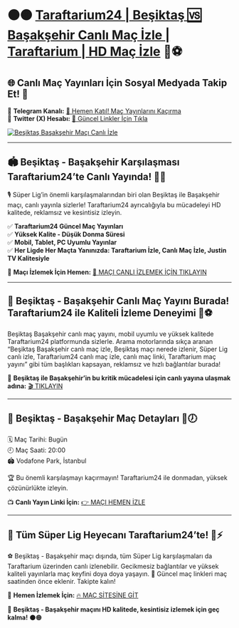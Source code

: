 # ⚫🟠 **[Taraftarium24 | Beşiktaş 🆚 Başakşehir Canlı Maç İzle | Taraftarium | HD Maç İzle](http://www.taraftar.site)** 🧤⚽

## 🌐 **Canlı Maç Yayınları İçin Sosyal Medyada Takip Et!** 📣
📱 **Telegram Kanalı:** [📲 Hemen Katıl! Maç Yayınlarını Kaçırma](https://t.me/+QasNt6PQaqczZDVi)  
🐤 **Twitter (X) Hesabı:** [🎯 Güncel Linkler İçin Tıkla](https://x.com/T24RESMI)  

[![Beşiktaş Başakşehir Maçı Canlı İzle](https://i.postimg.cc/fyb6dsW-R/750x200-taraftarium.jpg)](http://www.taraftar.site)

---

## 🏟️ **Beşiktaş - Başakşehir Karşılaşması Taraftarium24’te Canlı Yayında!** 🎯📡

🎙️ Süper Lig’in önemli karşılaşmalarından biri olan Beşiktaş ile Başakşehir maçı, canlı yayınla sizlerle! Taraftarium24 ayrıcalığıyla bu mücadeleyi HD kalitede, reklamsız ve kesintisiz izleyin.

✅ **Taraftarium24 Güncel Maç Yayınları**  
✅ **Yüksek Kalite - Düşük Donma Süresi**  
✅ **Mobil, Tablet, PC Uyumlu Yayınlar**  
✅ **Her Ligde Her Maçta Yanınızda: Taraftarium İzle, Canlı Maç İzle, Justin TV Kalitesiyle**

📡 **Maçı İzlemek İçin Hemen:** [🚀 MAÇI CANLI İZLEMEK İÇİN TIKLAYIN](http://www.taraftar.site)

---

## 🔎 **Beşiktaş - Başakşehir Canlı Maç Yayını Burada! Taraftarium24 ile Kaliteli İzleme Deneyimi** 🎥⚽

Beşiktaş Başakşehir canlı maç yayını, mobil uyumlu ve yüksek kalitede Taraftarium24 platformunda sizlerle. Arama motorlarında sıkça aranan “Beşiktaş Başakşehir canlı maç izle, Beşiktaş maçı nerede izlenir, Süper Lig canlı izle, Taraftarium24 canlı maç izle, canlı maç linki, Taraftarium maç yayını” gibi tüm başlıkları kapsayan, reklamsız ve hızlı bağlantılar burada!

📍 **Beşiktaş ile Başakşehir’in bu kritik mücadelesi için canlı yayına ulaşmak adına:** [🎬 TIKLAYIN](http://www.taraftar.site)

---

## 📅 **Beşiktaş - Başakşehir Maç Detayları** 📌🕖

🗓️ Maç Tarihi: Bugün  
🕘 Maç Saati: 20:00  
🏟️ Vodafone Park, İstanbul

🏆 Bu önemli karşılaşmayı kaçırmayın! Taraftarium24 ile donmadan, yüksek çözünürlükte izleyin.

📺 **Canlı Yayın Linki İçin:** [👉 MAÇI HEMEN İZLE](http://www.taraftar.site)

---

## 🎊 **Tüm Süper Lig Heyecanı Taraftarium24’te!** 🧠⚡

⚽ Beşiktaş - Başakşehir maçı dışında, tüm Süper Lig karşılaşmaları da Taraftarium üzerinden canlı izlenebilir. Gecikmesiz bağlantılar ve yüksek kaliteli yayınlarla maç keyfini doya doya yaşayın.
📲 Güncel maç linkleri maç saatinden önce eklenir. Takipte kalın!

📢 **Hemen İzlemek İçin:** [🔥 MAÇ SİTESİNE GİT](http://www.taraftar.site)

🎉 **Beşiktaş - Başakşehir maçını HD kalitede, kesintisiz izlemek için geç kalma!** ⚫🟠
